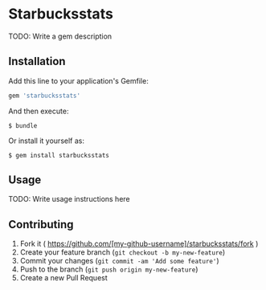 # Starbucksstats

TODO: Write a gem description

## Installation

Add this line to your application's Gemfile:

```ruby
gem 'starbucksstats'
```

And then execute:

    $ bundle

Or install it yourself as:

    $ gem install starbucksstats

## Usage

TODO: Write usage instructions here

## Contributing

1. Fork it ( https://github.com/[my-github-username]/starbucksstats/fork )
2. Create your feature branch (`git checkout -b my-new-feature`)
3. Commit your changes (`git commit -am 'Add some feature'`)
4. Push to the branch (`git push origin my-new-feature`)
5. Create a new Pull Request
